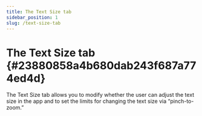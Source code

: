 ```yaml
---
title: The Text Size tab
sidebar_position: 1
slug: /text-size-tab
---
```


# The Text Size tab {#23880858a4b680dab243f687a774ed4d}

The Text Size tab allows you to modify whether the user can adjust the text size in the app and to set the limits for changing the text size via “pinch-to-zoom.”

